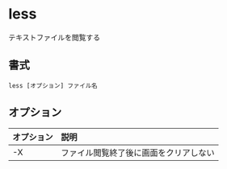 # less

テキストファイルを閲覧する

## 書式

```
less [オプション] ファイル名
```

## オプション

|オプション|説明|
|:--|:--|
|-X|ファイル閲覧終了後に画面をクリアしない|
